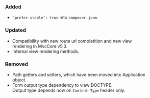 ### Added
- `"prefer-stable": true` into `composer.json`.

### Updated
- Compatibility with new route url completition and new view  
  rendering in MvcCore v5.3.
- Internal view rendering methods.

### Removed
- Path getters and setters, which have been moved into Application object.
- Form output type dependency to view DOCTYPE.  
  Output type depends now on `Content-Type` header only.

